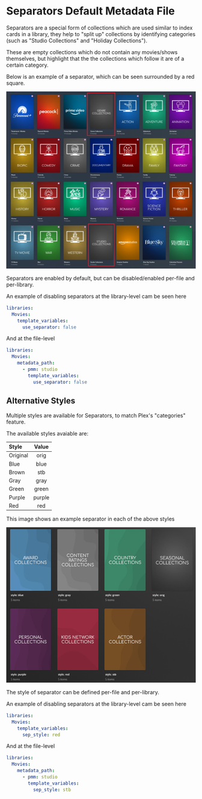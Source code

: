 # Separators Default Metadata File

Separators are a special form of collections which are used similar to index cards in a library, they help to "split up" collections by identifying categories (such as "Studio Collections" and "Holiday Collections").

These are empty collections which do not contain any movies/shows themselves, but highlight that the the collections which follow it are of a certain category.

Below is an example of a separator, which can be seen surrounded by a red square.

![](images/separators.jpg)

Separators are enabled by default, but can be disabled/enabled per-file and per-library.

An example of disabling separators at the library-level cam be seen here

```yaml
libraries:
  Movies:
    template_variables:
      use_separator: false
```

And at the file-level

```yaml
libraries:
  Movies:
    metadata_path:
      - pmm: studio
        template_variables:
          use_separator: false
```

## Alternative Styles

Multiple styles are available for Separators, to match Plex's "categories" feature.

The available styles avaiable are:

| Style           | Value  |
|:----------------|:------:|
| Original        |  orig  |
| Blue            |  blue  |
| Brown           |  stb   |
| Gray            |  gray  |
| Green           | green  |
| Purple          | purple |
| Red             |  red   |

This image shows an example separator in each of the above styles

![](images/separators2.jpg)

The style of separator can be defined per-file and per-library.

An example of disabling separators at the library-level cam be seen here

```yaml
libraries:
  Movies:
    template_variables:
      sep_style: red
```

And at the file-level

```yaml
libraries:
  Movies:
    metadata_path:
      - pmm: studio
        template_variables:
          sep_style: stb
```


